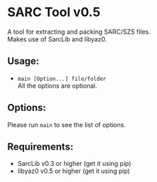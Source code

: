 # SARC Tool v0.5
A tool for extracting and packing SARC/SZS files.  
Makes use of SarcLib and libyaz0.  

## Usage:
 * `main [Option...] file/folder`  
All the options are optional.
 
## Options:
Please run `main` to see the list of options.  

## Requirements:
* SarcLib v0.3 or higher (get it using pip)
* libyaz0 v0.5 or higher (get it using pip)
